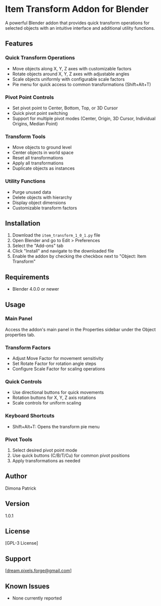 # Item Transform Addon for Blender

A powerful Blender addon that provides quick transform operations for selected objects with an intuitive interface and additional utility functions.

## Features

### Quick Transform Operations
- Move objects along X, Y, Z axes with customizable factors
- Rotate objects around X, Y, Z axes with adjustable angles
- Scale objects uniformly with configurable scale factors
- Pie menu for quick access to common transformations (Shift+Alt+T)

### Pivot Point Controls
- Set pivot point to Center, Bottom, Top, or 3D Cursor
- Quick pivot point switching
- Support for multiple pivot modes (Center, Origin, 3D Cursor, Individual Origins, Median Point)

### Transform Tools
- Move objects to ground level
- Center objects in world space
- Reset all transformations
- Apply all transformations
- Duplicate objects as instances

### Utility Functions
- Purge unused data
- Delete objects with hierarchy
- Display object dimensions
- Customizable transform factors

## Installation

1. Download the `item_transform_1_0_1.py` file
2. Open Blender and go to Edit > Preferences
3. Select the "Add-ons" tab
4. Click "Install" and navigate to the downloaded file
5. Enable the addon by checking the checkbox next to "Object: Item Transform"

## Requirements

- Blender 4.0.0 or newer

## Usage

### Main Panel
Access the addon's main panel in the Properties sidebar under the Object properties tab.

### Transform Factors
- Adjust Move Factor for movement sensitivity
- Set Rotate Factor for rotation angle steps
- Configure Scale Factor for scaling operations

### Quick Controls
- Use directional buttons for quick movements
- Rotation buttons for X, Y, Z axis rotations
- Scale controls for uniform scaling

### Keyboard Shortcuts
- Shift+Alt+T: Opens the transform pie menu

### Pivot Tools
1. Select desired pivot point mode
2. Use quick buttons (C/B/T/Cu) for common pivot positions
3. Apply transformations as needed

## Author

Dimona Patrick

## Version

1.0.1

## License

[GPL-3 License]

## Support

[dream.pixels.forge@gmail.com]

## Known Issues

- None currently reported



